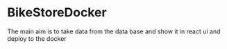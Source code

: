 # BikeStoreDocker

The main aim is to take data from the data base and show it in react ui and deploy to the docker 
